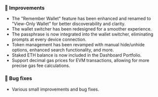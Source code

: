 ### 🎨 Improvements

-   The "Remember Wallet" feature has been enhanced and renamed to "View-Only Wallet" for better discoverability and clarity.
-   The wallet switcher has been redesigned for a smoother experience.
-   The passphrase is now integrated into the wallet switcher, eliminating prompts at every device connection.
-   Token management has been revamped with manual hide/unhide options, enhanced search functionality, and more.
-   Staked ETH balance is now included in the Dashboard Portfolio.
-   Support decimal gas prices for EVM transactions, allowing for more precise gas fee calculations.

### 🔧 Bug fixes

-   Various small improvements and bug fixes. 
